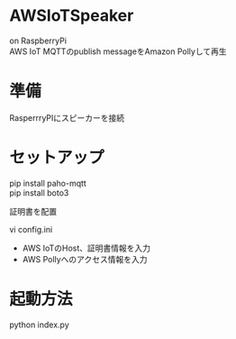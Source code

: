 # AWSIoTSpeaker
on RaspberryPi  
AWS IoT MQTTのpublish messageをAmazon Pollyして再生

# 準備
RasperrryPIにスピーカーを接続

# セットアップ
pip install paho-mqtt  
pip install boto3

証明書を配置

vi config.ini
* AWS IoTのHost、証明書情報を入力
* AWS Pollyへのアクセス情報を入力

# 起動方法
python index.py
